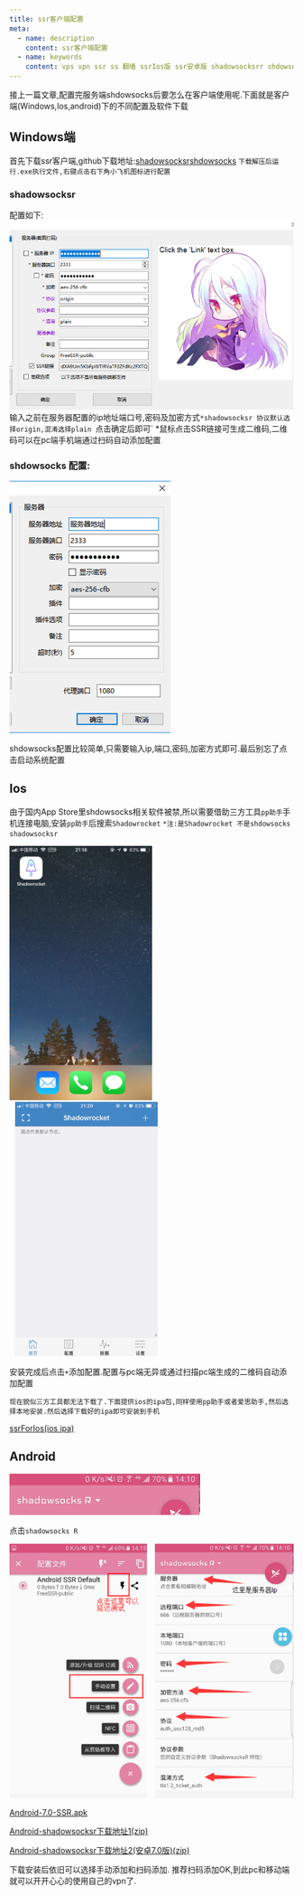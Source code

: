 ```yaml
---
title: ssr客户端配置
meta:
  - name: description
    content: ssr客户端配置
  - name: keywords
    content: vps vpn ssr ss 翻墙 ssrIos版 ssr安卓版 shadowsocksrr shdowsocks
---
```


接上一篇文章,配置完服务端shdowsocks后要怎么在客户端使用呢.下面就是客户端(Windows,Ios,android)下的不同配置及软件下载
## Windows端
 首先下载ssr客户端,github下载地址:[shadowsocksr](https://github.com/shadowsocksrr/shadowsocksr-csharp/releases)[shdowsocks](https://github.com/shadowsocks/shadowsocks-windows/releases)
 `下载解压后运行.exe执行文件,右键点击右下角小飞机图标进行配置`

### shadowsocksr

 配置如下:![ssr1](../public/img/ssrClient/ssrClient1.png)输入之前在服务器配置的ip地址端口号,密码及加密方式`*shadowsocksr 协议默认选择origin,混淆选择plain
 `点击确定后即可`
 *鼠标点击SSR链接可生成二维码,二维码可以在pc端手机端通过扫码自动添加配置

### shdowsocks 配置:

 ![ss2](../public/img/ssrClient/ssrClient2.png)

 shdowsocks配置比较简单,只需要输入ip,端口,密码,加密方式即可.最后别忘了点击启动系统配置

## Ios

 由于国内App Store里shdowsocks相关软件被禁,所以需要借助三方工具`pp助手`手机连接电脑,安装`pp助手`后搜索`Shadowrocket`
 `*注:是Shadowrocket 不是shdowsocks shadowsocksr`
  <p>
  <img src="../public/img/ssrClient/ssrClient3.png" height="450" />
  <img src="../public/img/ssrClient/ssrClient4.png"  style="margin-left:10px" height="450" />
  </p>


 安装完成后点击`+`添加配置.配置与pc端无异或通过扫描pc端生成的二维码自动添加配置
 
 `现在貌似三方工具都无法下载了.下面提供ios的ipa包,同样使用pp助手或者爱思助手,然后选择本地安装.然后选择下载好的ipa即可安装到手机`
  
 [ssrForIos(ios ipa)](https://moog.site/soft/ssrforios.ipa)

## Android

  ![ss2](../public/img/ssrClient/ssrClient5.png)

  点击`shadowsocks R`

  <p>
  <img src="../public/img/ssrClient/ssrClient6.png" height="450" />
  <img src="../public/img/ssrClient/ssrClient7.png" style="margin-left:10px" height="450" />
  </p>




 [Android-7.0-SSR.apk](https://moog.site/soft/Android-7.0-SSR.apk)
 
 [Android-shadowsocksr下载地址1(zip)](https://www.i5seo.com/1/SSR_3.4_for_android.zip)

 [Android-shadowsocksr下载地址2(安卓7.0版)(zip)](http://www.i5seo.com/1/Android-7.0-SSR.zip)
 


 下载安装后依旧可以选择手动添加和扫码添加.
 推荐扫码添加OK,到此pc和移动端就可以开开心心的使用自己的vpn了.